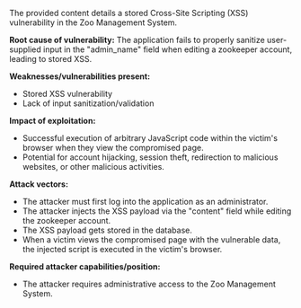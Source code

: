 The provided content details a stored Cross-Site Scripting (XSS) vulnerability in the Zoo Management System.

**Root cause of vulnerability:**
The application fails to properly sanitize user-supplied input in the "admin_name" field when editing a zookeeper account, leading to stored XSS.

**Weaknesses/vulnerabilities present:**
- Stored XSS vulnerability
- Lack of input sanitization/validation

**Impact of exploitation:**
- Successful execution of arbitrary JavaScript code within the victim's browser when they view the compromised page.
- Potential for account hijacking, session theft, redirection to malicious websites, or other malicious activities.

**Attack vectors:**
- The attacker must first log into the application as an administrator.
- The attacker injects the XSS payload via the "content" field while editing the zookeeper account.
- The XSS payload gets stored in the database.
- When a victim views the compromised page with the vulnerable data, the injected script is executed in the victim's browser.

**Required attacker capabilities/position:**
- The attacker requires administrative access to the Zoo Management System.